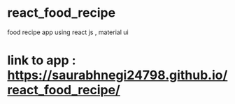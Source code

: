 # react_food_recipe 
food recipe app using react js , material ui 

# link to app : https://saurabhnegi24798.github.io/react_food_recipe/
